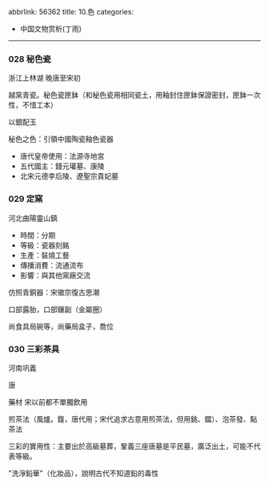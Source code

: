 abbrlink: 56362
title: 10.色
categories:
  - 中国文物赏析(丁雨)
---
### 028 秘色瓷

浙江上林湖 晚唐至宋初

越窯青瓷。秘色瓷匣鉢（和秘色瓷用相同瓷土，用釉封住匣鉢保證密封，匣鉢一次性，不惜工本）

以銀配玉

秘色之色：引領中國陶瓷釉色瓷器

- 唐代皇帝使用：法源寺地宮
- 五代國主：錢元瓘墓、康陵
- 北宋元德李后陵、遼聖宗貴妃墓

### 029 定窯

河北曲陽靈山鎮

- 時間：分期
- 等級：瓷器刻銘
- 生產：裝燒工藝
- 傳播消費：流通流布
- 影響：與其他窯廠交流

仿照青銅器：宋徽宗復古思潮

口部露胎，口部鑲副（金屬圈）

尚食具局碗等，尚藥局盒子，喬位

### 030 三彩茶具

河南巩義

唐

藥材 宋以前都不單獨飲用

煎茶法（風爐。鍑，唐代用；宋代追求古意用煎茶法，但用銚、鐺）、泡茶發、點茶法

三彩的實用性：主要出於高級墓葬，鞏義三座唐墓是平民墓，廣泛出土，可能不代表等級。

"洗淨鉛華"（化妝品），說明古代不知道鉛的毒性